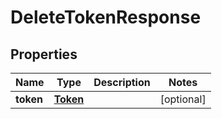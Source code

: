 

# DeleteTokenResponse


## Properties

Name | Type | Description | Notes
------------ | ------------- | ------------- | -------------
**token** | [**Token**](Token.md) |  |  [optional]



